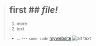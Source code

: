 > # **first** ## *file!*
> 1. more 
> 2. text
> - ...
> --- `some code`
> [mywebsite](https://rkafle1.github.io/CSE15L-Lab-Reports/index.html)
> ![alt text](https://hips.hearstapps.com/hmg-prod.s3.amazonaws.com/images/dog-puppy-on-garden-royalty-free-image-1586966191.jpg?crop=1.00xw:0.669xh;0,0.190xh&resize=1200:*)
